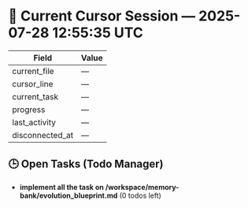 # 📝 Current Cursor Session — 2025-07-28 12:55:35 UTC

| Field | Value |
|-------|-------|
| current_file | — |
| cursor_line | — |
| current_task | — |
| progress | — |
| last_activity | — |
| disconnected_at | — |

## 🕒 Open Tasks (Todo Manager)
- **implement all the task on /workspace/memory-bank/evolution_blueprint.md** (0 todos left)
